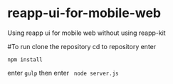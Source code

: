# reapp-ui-for-mobile-web
Using reapp ui for mobile web without using reapp-kit

#To run clone the repository
cd to repository 
enter 
```
npm install
```
enter 
```gulp```
then enter
``` node server.js```